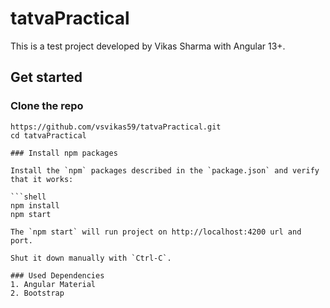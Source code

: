 # tatvaPractical
This is a test project developed by Vikas Sharma with Angular 13+.

## Get started

### Clone the repo

```shell
https://github.com/vsvikas59/tatvaPractical.git
cd tatvaPractical

### Install npm packages

Install the `npm` packages described in the `package.json` and verify that it works:

```shell
npm install
npm start

The `npm start` will run project on http://localhost:4200 url and port.
 
Shut it down manually with `Ctrl-C`.

### Used Dependencies
1. Angular Material
2. Bootstrap
